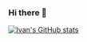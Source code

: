 ### Hi there 👋

<!--
**kuchmenko/kuchmenko** is a ✨ _special_ ✨ repository because its `README.md` (this file) appears on your GitHub profile.

Here are some ideas to get you started:

- 🔭 I’m currently working on ...
- 🌱 I’m currently learning ...
- 👯 I’m looking to collaborate on ...
- 🤔 I’m looking for help with ...
- 💬 Ask me about ...
- 📫 How to reach me: ...
- 😄 Pronouns: ...
- ⚡ Fun fact: ...
-->


[![Ivan's GitHub stats](https://github-readme-stats.vercel.app/api?username=kuchmenko)](https://github.com/anuraghazra/github-readme-stats)
